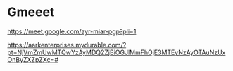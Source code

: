# Gmeeet

https://meet.google.com/ayr-miar-pgp?pli=1


https://aarkenterprises.mydurable.com/?pt=NjVmZmUwMTQwYzAyMDQ2ZjBiOGJlMmFhOjE3MTEyNzAyOTAuNzUxOnByZXZpZXc=#
